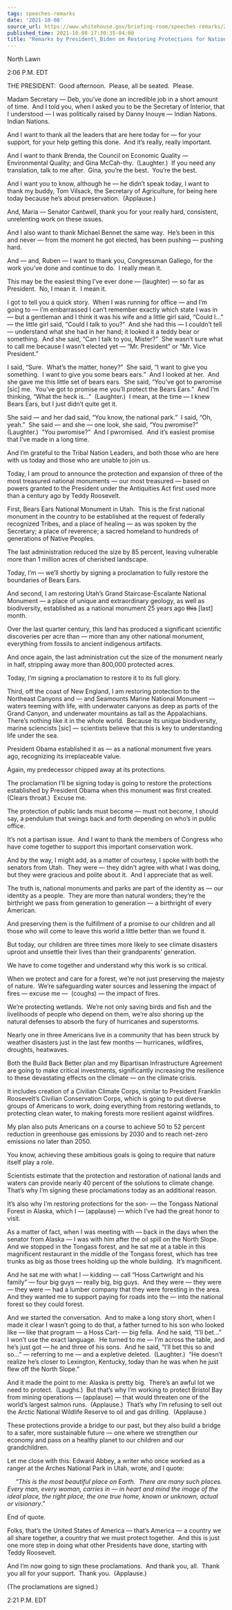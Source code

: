 ```yaml
---
tags: speeches-remarks
date: '2021-10-08'
source_url: https://www.whitehouse.gov/briefing-room/speeches-remarks/2021/10/08/remarks-by-president-biden-on-restoring-protections-for-national-monuments/
published_time: 2021-10-08 17:30:35-04:00
title: "Remarks by President\_Biden on Restoring Protections for National\_Monuments"
---
```

 
North Lawn

2:06 P.M. EDT

THE PRESIDENT:  Good afternoon.  Please, all be seated.  Please. 

Madam Secretary — Deb, you’ve done an incredible job in a short amount
of time.  And I told you, when I asked you to be the Secretary of
Interior, that I understood — I was politically raised by Danny Inouye —
Indian Nations.  Indian Nations. 

And I want to thank all the leaders that are here today for — for your
support, for your help getting this done.  And it’s really, really
important. 

And I want to thank Brenda, the Council on Economic Quality —
Environmental Quality; and Gina McCah-thy.  (Laughter.)  If you need any
translation, talk to me after.  Gina, you’re the best.  You’re the best.

And I want you to know, although he — he didn’t speak today, I want to
thank my buddy, Tom Vilsack, the Secretary of Agriculture, for being
here today because he’s about preservation.  (Applause.)

And, Maria — Senator Cantwell, thank you for your really hard,
consistent, unrelenting work on these issues. 

And I also want to thank Michael Bennet the same way.  He’s been in this
and never — from the moment he got elected, has been pushing — pushing
hard.

And — and, Ruben — I want to thank you, Congressman Gallego, for the
work you’ve done and continue to do.  I really mean it. 

This may be the easiest thing I’ve ever done — (laughter) — so far as
President.  No, I mean it.  I mean it.

I got to tell you a quick story.  When I was running for office — and
I’m going to — I’m embarrassed I can’t remember exactly which state I
was in — but a gentleman and I think it was his wife and a little girl
said, “Could I…” — the little girl said, “Could I talk to you?”  And she
had this — I couldn’t tell — understand what she had in her hand; it
looked it a teddy bear or something.  And she said, “Can I talk to you,
Mister?”  She wasn’t sure what to call me because I wasn’t elected yet —
“Mr. President” or “Mr. Vice President.” 

I said, “Sure.  What’s the matter, honey?”  She said, “I want to give
you something.  I want to give you some bears ears.”  And I looked at
her.  And she gave me this little set of bears ears.  She said, “You’ve
got to pwromise \[sic\] me.  You’ve got to promise me you’ll protect the
Bears Ears.”  And I’m thinking, “What the heck is…”  (Laughter.)  I
mean, at the time — I knew Bears Ears, but I just didn’t quite get it. 

She said — and her dad said, “You know, the national park.”  I said,
“Oh, yeah.”  She said — and she — one look, she said, “You pwromise?” 
(Laughter.)  “You pwromise?”  And I pwromised.  And it’s easiest promise
that I’ve made in a long time. 

And I’m grateful to the Tribal Nation Leaders, and both those who are
here with us today and those who are unable to join us.

Today, I am proud to announce the protection and expansion of three of
the most treasured national monuments — our most treasured — based on
powers granted to the President under the Antiquities Act first used
more than a century ago by Teddy Roosevelt.

First, Bears Ears National Monument in Utah.  This is the first national
monument in the country to be established at the request of federally
recognized Tribes, and a place of healing — as was spoken by the
Secretary; a place of reverence; a sacred homeland to hundreds of
generations of Native Peoples.

The last administration reduced the size by 85 percent, leaving
vulnerable more than 1 million acres of cherished landscape.

Today, I’m — we’ll shortly by signing a proclamation to fully restore
the boundaries of Bears Ears.

And second, I am restoring Utah’s Grand Staircase-Escalante National
Monument — a place of unique and extraordinary geology, as well as
biodiversity, established as a national monument 25 years ago
<s>this</s> \[last\] month.

Over the last quarter century, this land has produced a significant
scientific discoveries per acre than — more than any other national
monument, everything from fossils to ancient indigenous artifacts.

And once again, the last administration cut the size of the monument
nearly in half, stripping away more than 800,000 protected acres.

Today, I’m signing a proclamation to restore it to its full glory.

Third, off the coast of New England, I am restoring protection to the
Northeast Canyons and — and Seamounts Marine National Monument — waters
teeming with life, with underwater canyons as deep as parts of the Grand
Canyon, and underwater mountains as tall as the Appalachians.  There’s
nothing like it in the whole world.  Because its unique biodiversity,
marine sciencists \[sic\] — scientists believe that this is key to
understanding life under the sea.

President Obama established it as — as a national monument five years
ago, recognizing its irreplaceable value.

Again, my predecessor chipped away at its protections.

The proclamation I’ll be signing today is going to restore the
protections established by President Obama when this monument was first
created.  (Clears throat.)  Excuse me.

The protection of public lands must become — must not become, I should
say, a pendulum that swings back and forth depending on who’s in public
office.

It’s not a partisan issue.  And I want to thank the members of Congress
who have come together to support this important conservation work.

And by the way, I might add, as a matter of courtesy, I spoke with both
the senators from Utah.  They were — they didn’t agree with what I was
doing, but they were gracious and polite about it.  And I appreciate
that as well.

The truth is, national monuments and parks are part of the identity as —
our identity as a people.  They are more than natural wonders; they’re
the birthright we pass from generation to generation — a birthright of
every American.

And preserving them is the fulfillment of a promise to our children and
all those who will come to leave this world a little better than we
found it.

But today, our children are three times more likely to see climate
disasters uproot and unsettle their lives than their grandparents’
generation.

We have to come together and understand why this work is so critical. 

When we protect and care for a forest, we’re not just preserving the
majesty of nature.  We’re safeguarding water sources and lessening the
impact of fires — excuse me —  (coughs) — the impact of fires. 

We’re protecting wetlands.  We’re not only saving birds and fish and the
livelihoods of people who depend on them, we’re also shoring up the
natural defenses to absorb the fury of hurricanes and superstorms.

Nearly one in three Americans live in a community that has been struck
by weather disasters just in the last few months — hurricanes,
wildfires, droughts, heatwaves.

Both the Build Back Better plan and my Bipartisan Infrastructure
Agreement are going to make critical investments, significantly
increasing the resilience to these devastating effects on the climate —
on the climate crisis.

It includes creation of a Civilian Climate Corps, similar to President
Franklin Roosevelt’s Civilian Conservation Corps, which is going to put
diverse groups of Americans to work, doing everything from restoring
wetlands, to protecting clean water, to making forests more resilient
against wildfires.

My plan also puts Americans on a course to achieve 50 to 52 percent
reduction in greenhouse gas emissions by 2030 and to reach net-zero
emissions no later than 2050. 

You know, achieving these ambitious goals is going to require that
nature itself play a role.

Scientists estimate that the protection and restoration of national
lands and waters can provide nearly 40 percent of the solutions to
climate change.  That’s why I’m signing these proclamations today as an
additional reason.

It’s also why I’m restoring protections for the son- — the Tongass
National Forest in Alaska, which I — (applause) — which I’ve had the
great honor to visit.

As a matter of fact, when I was meeting with — back in the days when the
senator from Alaska — I was with him after the oil spill on the North
Slope.  And we stopped in the Tongass forest, and he sat me at a table
in this magnificent restaurant in the middle of the Tongass forest,
which has tree trunks as big as those trees holding up the whole
building.  It’s magnificent. 

And he sat me with what I — kidding — call “Hoss Cartwright and his
family” — four big guys — really big, big guys.  And they were — they
were — they were — had a lumber company that they were foresting in the
area.  And they wanted me to support paying for roads into the — into
the national forest so they could forest. 

And we started the conversation.  And to make a long story short, when I
made it clear I wasn’t going to do that, a father turned to his son who
looked like — like that program — a Hoss Cart- — big fella.  And he
said, “I’ll bet…”  I won’t use the exact language.  He turned to me —
I’m across the table, and he’s just got — he and three of his sons.  And
he said, “I’ll bet this so and so…” — referring to me — and a expletive
deleted.  (Laughter.)  “He doesn’t realize he’s closer to Lexington,
Kentucky, today than he was when he just flew off the North Slope.”

And it made the point to me: Alaska is pretty big.  There’s an awful lot
we need to protect.  (Laughs.)  But that’s why I’m working to protect
Bristol Bay from mining operations — (applause) — that would threaten
one of the world’s largest salmon runs.  (Applause.)  That’s why I’m
refusing to sell out the Arctic National Wildlife Reserve to oil and gas
drilling.  (Applause.)

These protections provide a bridge to our past, but they also build a
bridge to a safer, more sustainable future — one where we strengthen our
economy and pass on a healthy planet to our children and our
grandchildren.

Let me close with this: Edward Abbey, a writer who once worked as a
ranger at the Arches National Park in Utah, wrote, and I quote:

     “*This is the most beautiful place on Earth.  There are many such
places.  Every man, every woman, carries in — in heart and mind the
image of the ideal place, the right place, the one true home, known or
unknown, actual or visionary*.”

End of quote. 

Folks, that’s the United States of America — that’s America — a country
we all share together, a country that we must protect together.  And
this is just one more step in doing what other Presidents have done,
starting with Teddy Roosevelt. 

And I’m now going to sign these proclamations.  And thank you, all. 
Thank you all for your support.  Thank you.  (Applause.)

(The proclamations are signed.)

2:21 P.M. EDT
